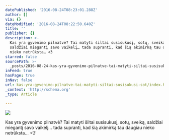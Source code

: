 ```yaml
---
datePublished: '2016-08-24T08:23:01.288Z'
author: []
via: {}
dateModified: '2016-08-24T08:22:50.640Z'
title: ''
publisher: {}
description: >-
  Kas yra gyvenimo pilnatvė? Tai matyti šiltai susisukusį, sotų, sveiką,
  saldžiai miegantį savo vaikelį… tada supranti, kad šią akimirką tau daugiau
  nieko netrūksta… <3 
starred: false
sourcePath: >-
  _posts/2016-08-24-kas-yra-gyvenimo-pilnatve-tai-matyti-siltai-susisukusi-sot.md
inFeed: true
hasPage: true
inNav: false
url: kas-yra-gyvenimo-pilnatve-tai-matyti-siltai-susisukusi-sot/index.html
_context: 'http://schema.org'
_type: Article

---
```

![](https://the-grid-user-content.s3-us-west-2.amazonaws.com/77db9f95-8d4d-4ec5-a602-203fa9fc87e3.jpg)

Kas yra gyvenimo pilnatvė? Tai matyti šiltai susisukusį, sotų, sveiką, saldžiai miegantį savo vaikelį... tada supranti, kad šią akimirką tau daugiau nieko netrūksta... _<3_